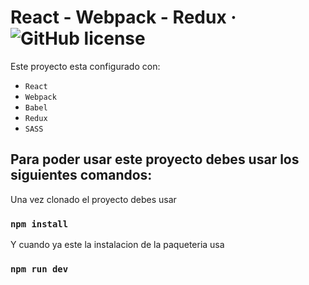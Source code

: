 # React - Webpack - Redux &middot; ![GitHub license](https://img.shields.io/badge/license-ISC-blue.svg)
Este proyecto esta configurado con:
* `React`
* `Webpack`
* `Babel`
* `Redux`
* `SASS`

## Para poder usar este proyecto debes usar los siguientes comandos:

Una vez clonado el proyecto debes usar
### `npm install`

Y cuando ya este la instalacion de la paqueteria usa
### `npm run dev`